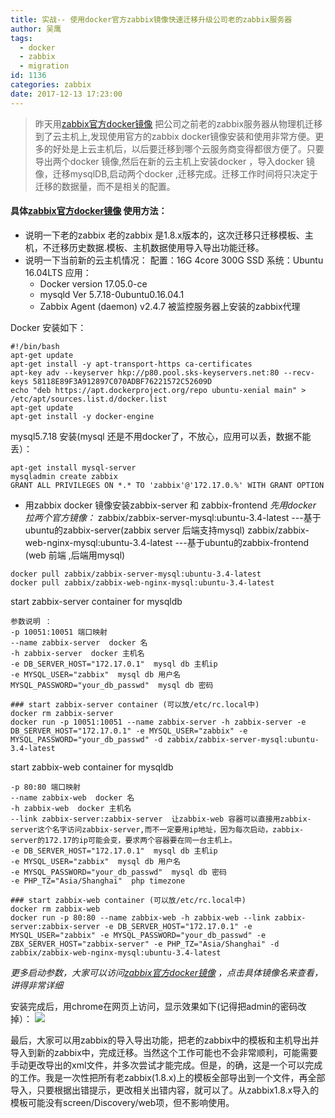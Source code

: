 ```yaml
---
title: 实战-- 使用docker官方zabbix镜像快速迁移升级公司老的zabbix服务器
author: 吴鹰
tags:
  - docker
  - zabbix
  - migration
id: 1136
categories: zabbix
date: 2017-12-13 17:23:00
---
```

> 昨天用[zabbix官方docker镜像](https://hub.docker.com/u/zabbix/) 把公司之前老的zabbix服务器从物理机迁移到了云主机上,发现使用官方的zabbix docker镜像安装和使用非常方便。更多的好处是上云主机后，以后要迁移到哪个云服务商变得都很方便了。只要导出两个docker 镜像,然后在新的云主机上安装docker ，导入docker 镜像，迁移mysqlDB,启动两个docker ,迁移完成。迁移工作时间将只决定于迁移的数据量，而不是相关的配置。

#### 具体[zabbix官方docker镜像](https://hub.docker.com/u/zabbix/) 使用方法：
* 说明一下老的zabbix
  老的zabbix 是1.8.x版本的，这次迁移只迁移模板、主机，不迁移历史数据.模板、主机数据使用导入导出功能迁移。
* 说明一下当前新的云主机情况：
配置：16G 4core 300G SSD
系统：Ubuntu 16.04LTS
应用：
  - Docker version 17.05.0-ce
  - mysqld  Ver 5.7.18-0ubuntu0.16.04.1
  - Zabbix Agent (daemon) v2.4.7  被监控服务器上安装的zabbix代理 

Docker 安装如下：
```
#!/bin/bash
apt-get update
apt-get install -y apt-transport-https ca-certificates
apt-key adv --keyserver hkp://p80.pool.sks-keyservers.net:80 --recv-keys 58118E89F3A912897C070ADBF76221572C52609D
echo "deb https://apt.dockerproject.org/repo ubuntu-xenial main" > /etc/apt/sources.list.d/docker.list
apt-get update
apt-get install -y docker-engine
```

mysql5.7.18 安装(mysql 还是不用docker了，不放心，应用可以丢，数据不能丢）：
```
apt-get install mysql-server
mysqladmin create zabbix
GRANT ALL PRIVILEGES ON *.* TO 'zabbix'@'172.17.0.%' WITH GRANT OPTION
```

* 用zabbix docker 镜像安装zabbix-server 和 zabbix-frontend
*先用docker 拉两个官方镜像：*
zabbix/zabbix-server-mysql:ubuntu-3.4-latest  ---基于ubuntu的zabbix-server(zabbix server 后端支持mysql)
zabbix/zabbix-web-nginx-mysql:ubuntu-3.4-latest  ---基于ubuntu的zabbix-frontend (web 前端 ,后端用mysql)

```
docker pull zabbix/zabbix-server-mysql:ubuntu-3.4-latest
docker pull zabbix/zabbix-web-nginx-mysql:ubuntu-3.4-latest
```
start zabbix-server container for mysqldb
```
参数说明 ：
-p 10051:10051 端口映射
--name zabbix-server  docker 名
-h zabbix-server  docker 主机名
-e DB_SERVER_HOST="172.17.0.1"  mysql db 主机ip
-e MYSQL_USER="zabbix"  mysql db 用户名
MYSQL_PASSWORD="your_db_passwd"  mysql db 密码

### start zabbix-server container (可以放/etc/rc.local中)
docker rm zabbix-server
docker run -p 10051:10051 --name zabbix-server -h zabbix-server -e DB_SERVER_HOST="172.17.0.1" -e MYSQL_USER="zabbix" -e MYSQL_PASSWORD="your_db_passwd" -d zabbix/zabbix-server-mysql:ubuntu-3.4-latest
```
start zabbix-web container for mysqldb
```
-p 80:80 端口映射
--name zabbix-web  docker 名
-h zabbix-web  docker 主机名
--link zabbix-server:zabbix-server  让zabbix-web 容器可以直接用zabbix-server这个名字访问zabbix-server,而不一定要用ip地址，因为每次启动，zabbix-server的172.17的ip可能会变，要求两个容器要在同一台主机上。
-e DB_SERVER_HOST="172.17.0.1"  mysql db 主机ip
-e MYSQL_USER="zabbix"  mysql db 用户名
-e MYSQL_PASSWORD="your_db_passwd"  mysql db 密码
-e PHP_TZ="Asia/Shanghai"  php timezone

### start zabbix-web container (可以放/etc/rc.local中)
docker rm zabbix-web
docker run -p 80:80 --name zabbix-web -h zabbix-web --link zabbix-server:zabbix-server -e DB_SERVER_HOST="172.17.0.1" -e MYSQL_USER="zabbix" -e MYSQL_PASSWORD="your_db_passwd" -e ZBX_SERVER_HOST="zabbix-server" -e PHP_TZ="Asia/Shanghai" -d zabbix/zabbix-web-nginx-mysql:ubuntu-3.4-latest
```
*更多启动参数，大家可以访问[zabbix官方docker镜像](https://hub.docker.com/u/zabbix/) ，点击具体镜像名来查看，讲得非常详细*

安装完成后，用chrome在网页上访问，显示效果如下(记得把admin的密码改掉）：
![](/images/2017-12-14-10-12-40.png)

最后，大家可以用zabbix的导入导出功能，把老的zabbix中的模板和主机导出并导入到新的zabbix中，完成迁移。当然这个工作可能也不会非常顺利，可能需要手动更改导出的xml文件，并多次尝试才能完成。但是，的确，这是一个可以完成的工作。我是一次性把所有老zabbix(1.8.x)上的模板全部导出到一个文件，再全部导入，只要根据出错提示，更改相关出错内容，就可以了。从zabbix1.8.x导入的模板可能没有screen/Discovery/web项，但不影响使用。